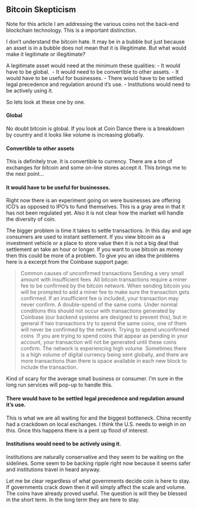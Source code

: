 ## Bitcoin Skepticism
Note for this article I am addressing the various coins not the back-end blockchain technology. This is a important distinction. 

I don’t understand the bitcoin hate. It may be in a bubble but just because an asset is in a bubble does not mean that it is illegitimate. But what would make it legitimate or illegitimate? 

A legitimate asset would need at the minimum these qualities:
	- It would have to be global. 
	- It would need to be convertible to other assets.
	- It would have to be useful for businesses.
	- There would have to be settled legal precedence and regulation  around it’s use.
	- Institutions would need to be actively using it.

So lets look at these one by one. 

#### Global

No doubt bitcoin is global. If you look at Coin Dance there is a breakdown by country and it looks like volume is increasing globally. 

#### Convertible to other assets

This is definitely true. It is convertible to currency. There are a ton of exchanges for bitcoin and some on-line stores accept it. This brings me to the next point…

#### It would have to be useful for businesses.

Right now there is an experiment going on were businesses are offering ICO’s as opposed to IPO’s to fund themselves. This is a gray area in that it has not been regulated yet. Also it is not clear how the market will handle the diversity of coin. 

The bigger problem is time it takes to settle transactions. In this day and age consumers are used to instant settlement. If you view bitcoin as a investment vehicle or a place to store value then it is not a big deal that settlement an take an hour or longer. If you want to use bitcoin as money then this could be more of a problem. To give you an idea the problems here is a excerpt from the Coinbase support page:

>Common causes of unconfirmed transactions
>Sending a very small amount with insufficient fees
> All bitcoin transactions require a miner fee to be confirmed by the bitcoin network. When sending bitcoin you will be prompted to add a miner fee to make sure the transaction gets confirmed. If an insufficient fee is included, your transaction may never confirm.
>A double-spend of the same coins
> Under normal conditions this should not occur with transactions generated by Coinbase (our backend systems are designed to prevent this), but in general if two transactions try to spend the same coins, one of them will never be confirmed by the network.
>Trying to spend unconfirmed coins
> If you are trying to spend coins that appear as pending in your account, your transaction will not be generated until these coins confirm.
>The network is experiencing high volume
> Sometimes there is a high volume of digital currency being sent globally, and there are more transactions than there is space available in each new block to include the transaction.

Kind of scary for the average small business or consumer. I’m sure in the long run services will pop-up to handle this.

#### There would have to be settled legal precedence and regulation around it’s use.

This is what we are all waiting for and the biggest bottleneck. China recently had a crackdown on local exchanges. I think the U.S. needs to weigh in on this. Once this happens there is a pent up flood of interest.

#### Institutions would need to be actively using it.

Institutions are naturally conservative and they seem to be waiting on the sidelines. Some seem to be backing ripple right now because it seems safer and institutions travel in heard anyway.

Let me be clear regardless of what governments decide coin is here to stay. If governments crack down then it will simply affect the scale and volume. The coins have already proved useful. The question is will they be blessed in the short term. In the long term they are here to stay.

